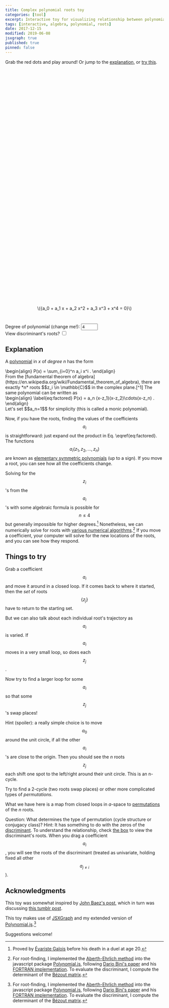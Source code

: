 ```yaml
---
title: Complex polynomial roots toy
categories: [tool]
excerpt: Interactive toy for visualizing relationship between polynomial roots and coefficients
tags: [interactive, algebra, polynomial, roots]
date: 2017-12-15
modified: 2019-06-08
jsxgraph: true
published: true
pinned: false
---
```


<!------------------------------------------------------------>

<style>
.mybox {
width: 360px;
height: 360px;
margin-bottom: 1em;
display: inline-block;
}

/* Setting height prevents height changing during re-rendering. */
.myOutputEquation {
height: 40px;
text-align: center;
}

.myDegInput {
width: 4em;
}

.myLabel {
display: inline-block;
}

.myBoxTitle {
padding: 10px;
text-decoration: underline;
}
</style>

Grab the red dots and play around! Or jump to the
[explanation](#explanation), or [try this](#things-to-try).

<div id="coeffbox" class="jxgbox mybox" style="">
</div>
<div id="rootbox" class="jxgbox mybox" style="">
</div>

<div id="equationBox" class="jxgbox myOutputEquation">
\({a_0 + a_1 x + a_2 x^2 + a_3 x^3 + x^4 = 0}\)
</div>
<br>

<form onsubmit="return false;">
<div>
<label for="degView" class="myLabel">Degree of polynomial (change me!):</label>
<input type="number" name="degView" id="degView" class="myDegInput" min="1" max="7" step="1" value="4">
</div>

<div>
<label for="viewDisc" class="myLabel">View discriminant's roots?</label>
<input type="checkbox" name="viewDisc" id="viewDisc">
</div>
</form>

<!------------------------------------------------------------>
<!-- CODE -->

<script type="text/javascript" src="{{ site.url }}/assets/js/fraction.min.js"></script>
<script type="text/javascript" src="{{ site.url }}/assets/js/complex.min.js"></script>
<script type="text/javascript" src="{{ site.url }}/assets/js/quaternion.min.js"></script>
<script type="text/javascript" src="{{ site.url }}/assets/js/polynomial.min.js"></script>

<script type="text/javascript" src="{{ site.url }}/assets/js/poly-root-toy.js"></script>

<script type="text/javascript">
  var controller = new PolyRootController("rootbox","coeffbox", "degView", "viewDisc");
</script>

## Explanation

A [polynomial](https://en.wikipedia.org/wiki/Polynomial) in *x* of
*degree n* has the form
<div>
\begin{align}
P(x) = \sum_{i=0}^n a_i x^i .
\end{align}
</div>
From the [fundamental theorem of
algebra](https://en.wikipedia.org/wiki/Fundamental_theorem_of_algebra),
there are exactly *n* roots $$z_i \in \mathbb{C}$$ in the complex
plane.[^1]  The same polynomial can be written as
<div>
\begin{align}
\label{eq:factored}
P(x) = a_n (x-z_1)(x-z_2)\cdots(x-z_n) .
\end{align}
</div>
Let's set $$a_n=1$$ for simplicity (this is called a monic
polynomial).

Now, if you have the roots, finding the values of the coefficients
$$a_i$$ is straightforward: just expand out the product in Eq. \eqref{eq:factored}.
The functions $$a_i(z_1, z_2, \ldots, z_n)$$ are known as [elementary
symmetric
polynomials](https://en.wikipedia.org/wiki/Elementary_symmetric_polynomial)
(up to a sign).  If you move a root, you can see how all the
coefficients change.

Solving for the $$z_i$$'s from the $$a_i$$'s with some algebraic
formula is possible for $$n\le 4$$ but generally impossible for higher
degrees.[^2] Nonetheless, we can numerically solve for roots
with [various numerical
algorithms](https://en.wikipedia.org/wiki/Category:Root-finding_algorithms).[^3]
If you move a coefficient, your computer will solve for the
new locations of the roots, and you can see how they respond.

## Things to try

Grab a coefficient $$a_i$$ and move it around in a closed loop.  If it
comes back to where it started, then the *set* of roots $$\{ z_j \}$$
have to return to the starting set.

But we can also talk about each individual root's trajectory as
$$a_i$$ is varied.  If $$a_i$$ moves in a very small loop, so does
each $$z_j$$.

Now try to find a larger loop for some $$a_i$$ so that some $$z_j$$'s
swap places!

Hint (spoiler): a really simple choice is to move $$a_0$$ around the
unit circle, if all the other $$a_i$$'s are close to the origin.  Then
you should see the *n* roots $$z_j$$ each shift one spot to the
left/right around their unit circle.  This is an n-cycle.

Try to find a 2-cycle (two roots swap places) or other more
complicated types of *permutations*.

What we have here is a map from closed loops in *a*-space to
[permutations](https://en.wikipedia.org/wiki/Permutation_group) of the
*n* roots.

Question: What determines the type of permutation (cycle structure or
conjugacy class)?
Hint: It has something to do with the zeros of the
[discriminant](https://en.wikipedia.org/wiki/Discriminant).
To understand the relationship, check <a href="#viewDisc">the box</a> to view the
discriminant's roots.  When you drag a coefficient $$a_i$$, you will
see the roots of the discriminant (treated as univariate, holding fixed
all other $$a_{j\neq i}$$).

## Acknowledgments

This toy was somewhat inspired by [John Baez's
post](https://plus.google.com/+johncbaez999/posts/81M1B5TCmhb), which
in turn was discussing [this tumblr
post](http://twocubes.tumblr.com/post/140680223428/same-polynomials-but-this-time-im-letting-t-vary).

This toy makes use of [JSXGraph](http://jsxgraph.uni-bayreuth.de/wp/)
and my extended version of
[Polynomial.js](https://github.com/infusion/Polynomial.js).[^3]

Suggestions welcome!

[^1]: I'm only considering $$a_i \in \mathbb{C}$$; things like
    polynomials over finite fields are trickier!

[^2]: Proved by [Évariste
    Galois](https://en.wikipedia.org/wiki/%C3%89variste_Galois) before
    his death in a duel at age 20.

[^3]: For root-finding, I implemented the [Aberth-Ehrlich
    method](https://en.wikipedia.org/wiki/Aberth_method) into the
    javascript package
    [Polynomial.js](https://github.com/infusion/Polynomial.js),
    following [Dario Bini's paper](https://doi.org/10.1007/BF02207694)
    and his [FORTRAN
    implementation](http://www.netlib.org/numeralgo/na10).
    To evaluate the discriminant, I compute the determinant of the
    [Bézout matrix](https://en.wikipedia.org/wiki/Bézout_matrix).

